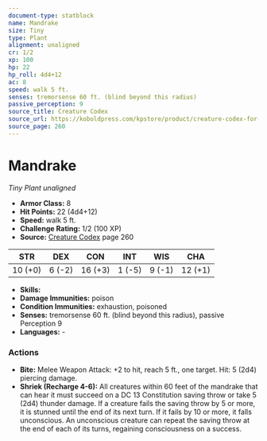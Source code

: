 ```yaml
---
document-type: statblock
name: Mandrake
size: Tiny
type: Plant
alignment: unaligned
cr: 1/2
xp: 100
hp: 22
hp_roll: 4d4+12
ac: 8
speed: walk 5 ft.
senses: tremorsense 60 ft. (blind beyond this radius) 
passive_perception: 9
source_title: Creature Codex
source_url: https://koboldpress.com/kpstore/product/creature-codex-for-5th-edition-dnd
source_page: 260
---
```


# Mandrake

*Tiny* *Plant* *unaligned*

- **Armor Class:** 8
- **Hit Points:** 22 (4d4+12)
- **Speed:** walk 5 ft.
- **Challenge Rating:** 1/2 (100 XP)
- **Source:** [Creature Codex](https://koboldpress.com/kpstore/product/creature-codex-for-5th-edition-dnd) page 260

| STR | DEX | CON | INT | WIS | CHA |
| --- | --- | --- | --- | --- | --- |
| 10 (+0) | 6 (-2) | 16 (+3) | 1 (-5) | 9 (-1) | 12 (+1) |

- **Skills:** 
- **Damage Immunities:** poison
- **Condition Immunities:** exhaustion, poisoned
- **Senses:** tremorsense 60 ft. (blind beyond this radius), passive Perception 9
- **Languages:** -

### Actions

- **Bite:** Melee Weapon Attack: +2 to hit, reach 5 ft., one target. Hit: 5 (2d4) piercing damage.
- **Shriek (Recharge 4-6):** All creatures within 60 feet of the mandrake that can hear it must succeed on a DC 13 Constitution saving throw or take 5 (2d4) thunder damage. If a creature fails the saving throw by 5 or more, it is stunned until the end of its next turn. If it fails by 10 or more, it falls unconscious. An unconscious creature can repeat the saving throw at the end of each of its turns, regaining consciousness on a success.
